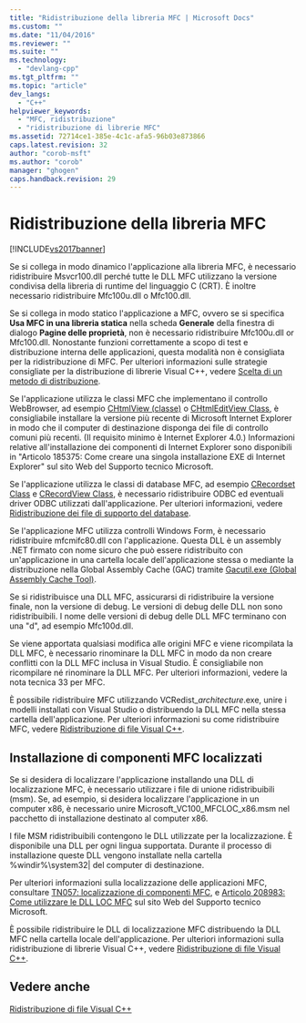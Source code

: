 ```yaml
---
title: "Ridistribuzione della libreria MFC | Microsoft Docs"
ms.custom: ""
ms.date: "11/04/2016"
ms.reviewer: ""
ms.suite: ""
ms.technology: 
  - "devlang-cpp"
ms.tgt_pltfrm: ""
ms.topic: "article"
dev_langs: 
  - "C++"
helpviewer_keywords: 
  - "MFC, ridistribuzione"
  - "ridistribuzione di librerie MFC"
ms.assetid: 72714ce1-385e-4c1c-afa5-96b03e873866
caps.latest.revision: 32
author: "corob-msft"
ms.author: "corob"
manager: "ghogen"
caps.handback.revision: 29
---
```

# Ridistribuzione della libreria MFC
[!INCLUDE[vs2017banner](../assembler/inline/includes/vs2017banner.md)]

Se si collega in modo dinamico l'applicazione alla libreria MFC, è necessario ridistribuire Msvcr100.dll perché tutte le DLL MFC utilizzano la versione condivisa della libreria di runtime del linguaggio C \(CRT\).  È inoltre necessario ridistribuire Mfc100u.dll o Mfc100.dll.  
  
 Se si collega in modo statico l'applicazione a MFC, ovvero se si specifica **Usa MFC in una libreria statica** nella scheda **Generale** della finestra di dialogo **Pagine delle proprietà**, non è necessario ridistribuire Mfc100u.dll or Mfc100.dll.  Nonostante funzioni correttamente a scopo di test e distribuzione interna delle applicazioni, questa modalità non è consigliata per la ridistribuzione di MFC.  Per ulteriori informazioni sulle strategie consigliate per la distribuzione di librerie Visual C\+\+, vedere [Scelta di un metodo di distribuzione](../ide/choosing-a-deployment-method.md).  
  
 Se l'applicazione utilizza le classi MFC che implementano il controllo WebBrowser, ad esempio [CHtmlView \(classe\)](../mfc/reference/chtmlview-class.md) o [CHtmlEditView Class](../mfc/reference/chtmleditview-class.md), è consigliabile installare la versione più recente di Microsoft Internet Explorer in modo che il computer di destinazione disponga dei file di controllo comuni più recenti. \(Il requisito minimo è Internet Explorer 4.0.\) Informazioni relative all'installazione dei componenti di Internet Explorer sono disponibili in "Articolo 185375: Come creare una singola installazione EXE di Internet Explorer" sul sito Web del Supporto tecnico Microsoft.  
  
 Se l'applicazione utilizza le classi di database MFC, ad esempio [CRecordset Class](../mfc/reference/crecordset-class.md) e [CRecordView Class](../mfc/reference/crecordview-class.md), è necessario ridistribuire ODBC ed eventuali driver ODBC utilizzati dall'applicazione.  Per ulteriori informazioni, vedere [Ridistribuzione dei file di supporto del database](../ide/redistributing-database-support-files.md).  
  
 Se l'applicazione MFC utilizza controlli Windows Form, è necessario ridistribuire mfcmifc80.dll con l'applicazione.  Questa DLL è un assembly .NET firmato con nome sicuro che può essere ridistribuito con un'applicazione in una cartella locale dell'applicazione stessa o mediante la distribuzione nella Global Assembly Cache \(GAC\) tramite [Gacutil.exe \(Global Assembly Cache Tool\)](../Topic/Gacutil.exe%20\(Global%20Assembly%20Cache%20Tool\).md).  
  
 Se si ridistribuisce una DLL MFC, assicurarsi di ridistribuire la versione finale, non la versione di debug.  Le versioni di debug delle DLL non sono ridistribuibili.  I nome delle versioni di debug delle DLL MFC terminano con una "d", ad esempio Mfc100d.dll.  
  
 Se viene apportata qualsiasi modifica alle origini MFC e viene ricompilata la DLL MFC, è necessario rinominare la DLL MFC in modo da non creare conflitti con la DLL MFC inclusa in Visual Studio.  È consigliabile non ricompilare né rinominare la DLL MFC.  Per ulteriori informazioni, vedere la nota tecnica 33 per MFC.  
  
 È possibile ridistribuire MFC utilizzando VCRedist\_*architecture*.exe, unire i modelli installati con Visual Studio o distribuendo la DLL MFC nella stessa cartella dell'applicazione.  Per ulteriori informazioni su come ridistribuire MFC, vedere [Ridistribuzione di file Visual C\+\+](../ide/redistributing-visual-cpp-files.md).  
  
## Installazione di componenti MFC localizzati  
 Se si desidera di localizzare l'applicazione installando una DLL di localizzazione MFC, è necessario utilizzare i file di unione ridistribuibili \(msm\).  Se, ad esempio, si desidera localizzare l'applicazione in un computer x86, è necessario unire Microsoft\_VC100\_MFCLOC\_x86.msm nel pacchetto di installazione destinato al computer x86.  
  
 I file MSM ridistribuibili contengono le DLL utilizzate per la localizzazione.  È disponibile una DLL per ogni lingua supportata.  Durante il processo di installazione queste DLL vengono installate nella cartella %windir%\\system32&#124; del computer di destinazione.  
  
 Per ulteriori informazioni sulla localizzazione delle applicazioni MFC, consultare [TN057: localizzazione di componenti MFC](../mfc/tn057-localization-of-mfc-components.md), e [Articolo 208983: Come utilizzare le DLL LOC MFC](http://go.microsoft.com/fwlink/?LinkId=198025) sul sito Web del Supporto tecnico Microsoft.  
  
 È possibile ridistribuire le DLL di localizzazione MFC distribuendo la DLL MFC nella cartella locale dell'applicazione.  Per ulteriori informazioni sulla ridistribuzione di librerie Visual C\+\+, vedere [Ridistribuzione di file Visual C\+\+](../ide/redistributing-visual-cpp-files.md).  
  
## Vedere anche  
 [Ridistribuzione di file Visual C\+\+](../ide/redistributing-visual-cpp-files.md)